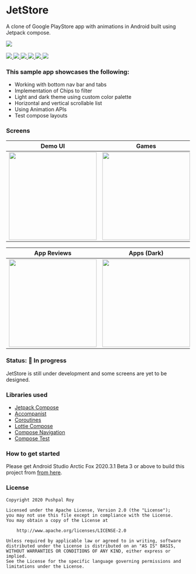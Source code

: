 # JetStore

A clone of Google PlayStore app with animations in Android built using Jetpack compose.

<div align="left">
    <a href = "https://developer.android.com/jetpack/androidx/versions/all-channel#may_5_2021">
        <img src = "https://img.shields.io/badge/Jetpack%20Compose-1.0.0%20beta07-brightgreen" />
    </a>
</div>
<br>
<div align="left">
    <a href = "https://github.com/pushpalroy/jetstore/network/">
        <img src = "https://img.shields.io/github/forks/pushpalroy/jetstore" />
    </a>
    <a href = "https://github.com/pushpalroy/jetstore/stargazers">
        <img src = "https://img.shields.io/github/stars/pushpalroy/jetstore" />
    </a>
    <a href = "https://github.com/pushpalroy/jetstore/issues">
        <img src = "https://img.shields.io/github/issues/pushpalroy/jetstore" />
    </a>  
    <a href = "https://github.com/Gurupreet/ComposeCookBook/blob/master/LICENSE">
        <img src = "https://img.shields.io/github/license/pushpalroy/jetstore" />
    </a>
    <a href="">
        <img src="https://img.shields.io/badge/PRs-welcome-brightgreen.svg"/>
    </a>
    <a href = "https://twitter.com/pushpalroy">
        <img src = "https://img.shields.io/twitter/url?label=follow&style=social&url=https%3A%2F%2Ftwitter.com%2Fpushpalroy" />
    </a>
</div>

### This sample app showcases the following:

* Working with bottom nav bar and tabs
* Implementation of Chips to filter
* Light and dark theme using custom color palette
* Horizontal and vertical scrollable list
* Using Animation APIs
* Test compose layouts

### Screens
Demo UI             |  Games | App Details
:-------------------------:|:-------------------------: | :-------------------------: 
<img src="screenshots/demo.gif" width=240 />  |  <img src="screenshots/screenshot_4.png" width=240 /> | <img src="screenshots/screenshot_5.png" width=240 />

App Reviews             |  Apps (Dark) | Movies (Dark)
:-------------------------:|:-------------------------: | :-------------------------: 
<img src="screenshots/screenshot_6.png" width=240 />  |  <img src="screenshots/screenshot_2.png" width=240 /> | <img src="screenshots/screenshot_3.png" width=240 />

### Status: 🚧 In progress
<p>JetStore is still under development and some screens are yet to be designed.</p>

### Libraries used

* [Jetpack Compose]
* [Accompanist]
* [Coroutines]
* [Lottie Compose]
* [Compose Navigation]
* [Compose Test]

[Jetpack Compose]: https://developer.android.com/jetpack/compose
[Accompanist]: https://github.com/chrisbanes/accompanist
[Coroutines]: https://developer.android.com/kotlin/coroutines
[Lottie Compose]: https://github.com/airbnb/lottie
[Compose Navigation]: https://developer.android.com/jetpack/compose/navigation
[Compose Test]: https://developer.android.com/jetpack/compose/testing

### How to get started
Please get Android Studio Arctic Fox 2020.3.1 Beta 3 or above to build this project
from [from here](https://developer.android.com/studio/preview/).

### License
```
Copyright 2020 Pushpal Roy

Licensed under the Apache License, Version 2.0 (the "License");
you may not use this file except in compliance with the License.
You may obtain a copy of the License at

    http://www.apache.org/licenses/LICENSE-2.0

Unless required by applicable law or agreed to in writing, software
distributed under the License is distributed on an "AS IS" BASIS,
WITHOUT WARRANTIES OR CONDITIONS OF ANY KIND, either express or implied.
See the License for the specific language governing permissions and
limitations under the License.
```
